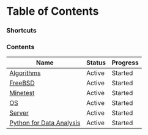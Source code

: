 # Table of Contents

### Shortcuts

### Contents

| Name                                                 | Status | Progress |
| ---------------------------------------------------- | ------ | -------- |
| [Algorithms](algo/index.md)                          | Active | Started  |
| [FreeBSD](freebsd/index.md)                          | Active | Started  |
| [Minetest](mt/index.md)                              | Active | Started  |
| [OS](os/index.md)                                    | Active | Started  |
| [Server](server/index.md)                            | Active | Started  |
| [Python for Data Analysis](python/dataanal/index.md) | Active | Started  |

